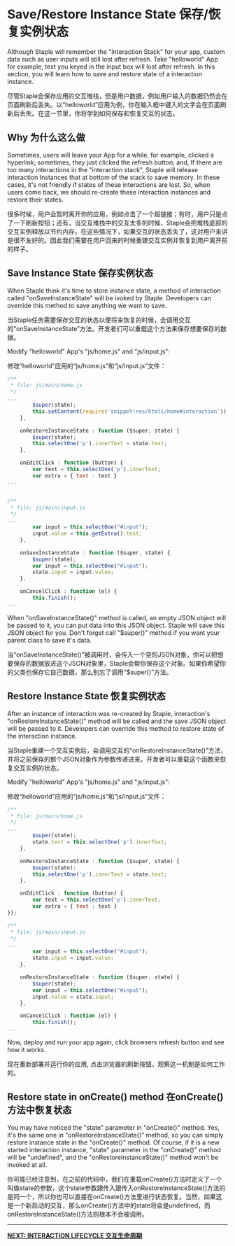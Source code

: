 # Save/Restore Instance State 保存/恢复实例状态

Although Staple will remember the "Interaction Stack" for your app, custom data such as user inputs will still lost after refresh. Take "helloworld" App for example, text you keyed in the input box will lost after refresh. In this section, you will learn how to save and restore state of a interaction instance.

尽管Staple会保存应用的交互堆栈，但是用户数据，例如用户输入的数据仍然会在页面刷新后丢失。以“helloworld”应用为例，你在输入框中键入的文字会在页面刷新后丢失。在这一节里，你将学到如何保存和恢复交互的状态。

## Why 为什么这么做

Sometimes, users will leave your App for a while, for example, clicked a hyperlink; sometimes, they just clicked the refresh button; and, If there are too many interactions in the "interaction stack", Staple will release interaction Instances that at bottom of the stack to save memory. In these cases, it's not friendly if states of these interactions are lost. So, when users come back, we should re-create these interaction instances and restore their states.

很多时候，用户会暂时离开你的应用，例如点击了一个超链接；有时，用户只是点了一下刷新按钮；还有，当交互堆栈中的交互太多的时候，Staple会把堆栈底部的交互实例释放以节约内存。在这些情况下，如果交互的状态丢失了，这对用户来讲是很不友好的。因此我们需要在用户回来的时候重建交互实例并恢复到用户离开前的样子。

## Save Instance State 保存实例状态

When Staple think it's time to store instance state, a method of interaction called "onSaveInstanceState" will be ivoked by Staple. Developers can override this method to save anything we want to save.

当Staple任务需要保存交互的状态以便将来恢复的时候，会调用交互的“onSaveInstanceState”方法。开发者们可以重载这个方法来保存想要保存的数据。

Modify "helloworld" App's "js/home.js" and "js/input.js":

修改“helloworld”应用的“js/home.js”和“js/input.js”文件：

```JavaScript
/**
 * file: js/main/home.js
 */
...
		$super(state);
		this.setContent(require('snippet!res/htmls/home#interaction'));
	},

	onRestoreInstanceState : function ($super, state) {
		$super(state);
		this.selectOne('p').innerText = state.text;
	},

	onEditClick : function (button) {
		var text = this.selectOne('p').innerText;
		var extra = { text : text }
...
```

```JavaScript

/**
 * file: js/main/input.js
 */
...
		var input = this.selectOne("#input");
		input.value = this.getExtra().text;
	},

	onSaveInstanceState : function ($super, state) {
		$super(state);
		var input = this.selectOne("#input");
		state.input = input.value;
	},

	onCancelClick : function (el) {
		this.finish();
...
```

When "onSaveInstanceState()" method is called, an empty JSON object will be passed to it, you can put data into this JSON object. Staple will save this JSON object for you. Don't forget call "$super()" method if you want your parent class to save it's data.

当“onSaveInstanceState()”被调用时，会传入一个空的JSON对象，你可以把想要保存的数据放进这个JSON对象里，Staple会帮你保存这个对象。如果你希望你的父类也保存它自己数据，那么别忘了调用“$super()”方法。

## Restore Instance State 恢复实例状态

After an instance of interaction was re-created by Staple, interaction's "onRestoreInstanceState()" method will be called and the save JSON object will be passed to it. Developers can override this method to restore state of the interaction instance.

当Staple重建一个交互实例后，会调用交互的“onRestoreInstanceState()”方法，并将之前保存的那个JSON对象作为参数传递进来。开发者可以重载这个函数来恢复交互实例的状态。

Modify "helloworld" App's "js/home.js" and "js/input.js":

修改“helloworld”应用的“js/home.js”和“js/input.js”文件：

```JavaScript
/**
 * file: js/main/home.js
 */
...
		$super(state);
		state.text = this.selectOne('p').innerText;
	},

	onRestoreInstanceState : function ($super, state) {
		$super(state);
		this.selectOne('p').innerText = state.text;
	},

	onEditClick : function (button) {
		var text = this.selectOne('p').innerText;
		var extra = { text : text }
});
```

```JavaScript
/**
 * file: js/main/input.js
 */
...
		var input = this.selectOne("#input");
		state.input = input.value;
	},

	onRestoreInstanceState : function ($super, state) {
		$super(state);
		var input = this.selectOne("#input");
		input.value = state.input;
	},

	onCancelClick : function (el) {
		this.finish();
...
```

Now, deploy and run your app again, click browsers refresh button and see how it works.

现在重新部署并运行你的应用, 点击浏览器的刷新按钮，观察这一机制是如何工作的。

## Restore state in onCreate() method 在onCreate()方法中恢复状态

You may have noticed the "state" parameter in "onCreate()" method. Yes, it's the same one in "onRestoreInstanceState()" method, so you can simply restore instance state in the "onCreate()" method. Of course, if it is a new started interaction instance, "state" parameter in the "onCreate()" method will be "undefined", and the "onRestoreInstanceState()" method won't be invoked at all.

你可能已经注意到，在之前的代码中，我们在重载onCreate()方法时定义了一个叫做state的参数，这个state参数跟传入跟传入onRestoreInstanceState()方法的是同一个，所以你也可以直接在onCreate()方法里进行状态恢复。当然，如果这是一个新启动的交互，那么onCreate()方法中的state将会是undefined，而onRestoreInstanceState()方法则根本不会被调用。

- - -

**[NEXT: INTERACTION LIFECYCLE 交互生命周期](interaction-lifecycle.md)**